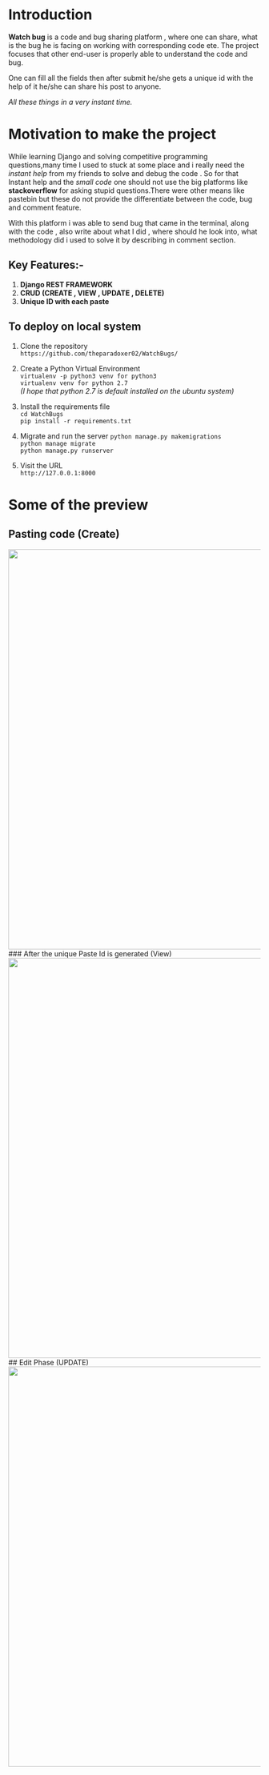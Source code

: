 # Introduction

**Watch bug** is a code and bug sharing platform , where one can share, what is the bug he is facing on working with
corresponding code ete. The project focuses that other end-user is properly able to understand the code and bug.

One can fill all the fields then after submit he/she gets a unique id with the help of it he/she can share his post to anyone.

*All these things in a very instant time.*


# Motivation to make the project

While learning Django and solving competitive programming questions,many time I used to stuck at some place and
i really need the *instant help* from my friends to solve and debug the code . So for that Instant help and the
*small code* one should not use the big platforms like **stackoverflow** for asking stupid questions.There were other means like
pastebin but these do not provide the differentiate between the code, bug and comment feature.

With this platform i was able to send bug that came in the terminal, along with the code , also write about what I did ,
where should he look into, what methodology did i used to solve it by describing  in comment section.


## Key Features:-

1. **Django REST FRAMEWORK**
2. **CRUD (CREATE , VIEW , UPDATE , DELETE)**
3. **Unique ID with each paste**

## To deploy on local system

1. Clone the repository    
```https://github.com/theparadoxer02/WatchBugs/```    
2. Create a Python Virtual Environment    
    ```virtualenv -p python3 venv for python3```    
    ```virtualenv venv for python 2.7```    
    *(I hope that python 2.7 is default installed on the ubuntu system)*    
    
3. Install the requirements file    
    ```cd WatchBugs```    
    ```pip install -r requirements.txt``` 
    
4.  Migrate and run the server 
      ```python manage.py makemigrations```    
      ```python manage migrate```    
      ```python manage.py runserver```  
      
5. Visit the URL    
```http://127.0.0.1:8000```
  

# Some of the preview

## Pasting code (Create)
<img src="./docs/screenshot1.png" width="800"/>
### After the unique Paste Id is generated (View)
<img src="./docs/screenshot2.png" width="800"/>
## Edit Phase (UPDATE)
<img src="./docs/screenshot3.png" width="800"/>

